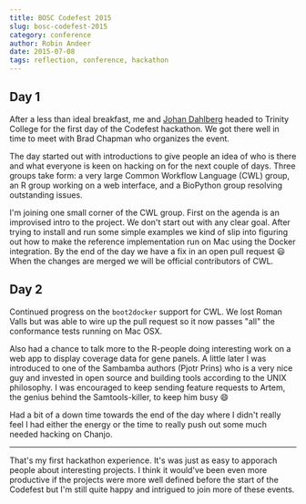 ```yaml
---
title: BOSC Codefest 2015
slug: bosc-codefest-2015
category: conference
author: Robin Andeer
date: 2015-07-08
tags: reflection, conference, hackathon
---
```


## Day 1
After a less than ideal breakfast, me and [Johan Dahlberg][johan] headed to Trinity College for the first day of the Codefest hackathon. We got there well in time to meet with Brad Chapman who organizes the event.

The day started out with introductions to give people an idea of who is there and what everyone is keen on hacking on for the next couple of days. Three groups take form: a very large Common Workflow Language (CWL) group, an R group working on a web interface, and a BioPython group resolving outstanding issues.

I'm joining one small corner of the CWL group. First on the agenda is an improvised intro to the project. We don't start out with any clear goal. After trying to install and run some simple examples we kind of slip into figuring out how to make the reference implementation run on Mac using the Docker integration. By the end of the day we have a fix in an open pull request :smiley: When the changes are merged we will be official contributors of CWL.

## Day 2
Continued progress on the ``boot2docker`` support for CWL. We lost Roman Valls but was able to wire up the pull request so it now passes "all" the conformance tests running on Mac OSX.

Also had a chance to talk more to the R-people doing interesting work on a web app to display coverage data for gene panels. A little later I was introduced to one of the Sambamba authors (Pjotr Prins) who is a very nice guy and invested in open source and building tools according to the UNIX philosophy. I was encouraged to keep sending feature requests to Artem, the genius behind the Samtools-killer, to keep him busy :smile:

Had a bit of a down time towards the end of the day where I didn't really feel I had either the energy or the time to really push out some much needed hacking on Chanjo.

------------------

That's my first hackathon experience. It's was just as easy to apporach people about interesting projects. I think it would've been even more productive if the projects were more well defined before the start of the Codefest but I'm still quite happy and intrigued to join more of these events.

[johan]: http://uppsala-bioinformatics.se/

